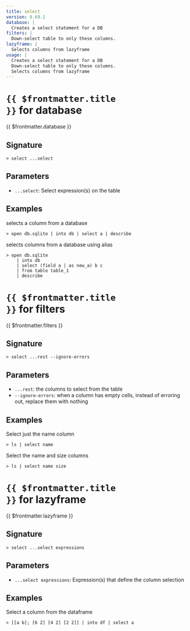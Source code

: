 ```yaml
---
title: select
version: 0.69.1
database: |
  Creates a select statement for a DB
filters: |
  Down-select table to only these columns.
lazyframe: |
  Selects columns from lazyframe
usage: |
  Creates a select statement for a DB
  Down-select table to only these columns.
  Selects columns from lazyframe
---
```


# <code>{{ $frontmatter.title }}</code> for database

<div class='command-title'>{{ $frontmatter.database }}</div>

## Signature

```> select ...select```

## Parameters

 -  `...select`: Select expression(s) on the table

## Examples

selects a column from a database
```shell
> open db.sqlite | into db | select a | describe
```

selects columns from a database using alias
```shell
> open db.sqlite
    | into db
    | select (field a | as new_a) b c
    | from table table_1
    | describe
```

# <code>{{ $frontmatter.title }}</code> for filters

<div class='command-title'>{{ $frontmatter.filters }}</div>

## Signature

```> select ...rest --ignore-errors```

## Parameters

 -  `...rest`: the columns to select from the table
 -  `--ignore-errors`: when a column has empty cells, instead of erroring out, replace them with nothing

## Examples

Select just the name column
```shell
> ls | select name
```

Select the name and size columns
```shell
> ls | select name size
```

# <code>{{ $frontmatter.title }}</code> for lazyframe

<div class='command-title'>{{ $frontmatter.lazyframe }}</div>

## Signature

```> select ...select expressions```

## Parameters

 -  `...select expressions`: Expression(s) that define the column selection

## Examples

Select a column from the dataframe
```shell
> [[a b]; [6 2] [4 2] [2 2]] | into df | select a
```
